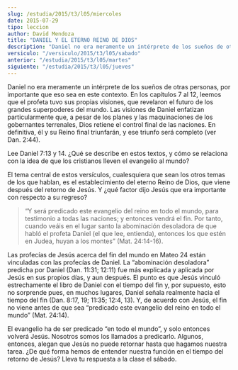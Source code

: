 ```yaml
---
slug: /estudia/2015/t3/l05/miercoles
date: 2015-07-29
tipo: leccion
author: David Mendoza
title: "DANIEL Y EL ETERNO REINO DE DIOS"
description: "Daniel no era meramente un intérprete de los sueños de otras personas, por  importante que eso sea en este contexto. En los capítulos 7 al 12, leemos que  el profeta tuvo sus propias visiones, que revelaron el futuro de los grandes  superpoderes del mundo."
versiculo: "/versiculo/2015/t3/l05/sabado"
anterior: "/estudia/2015/t3/l05/martes"
siguiente: "/estudia/2015/t3/l05/jueves"
---
```


Daniel no era meramente un intérprete de los sueños de otras personas, por importante que eso sea en este contexto. En los capítulos 7 al 12, leemos que el profeta tuvo sus propias visiones, que revelaron el futuro de los grandes superpoderes del mundo. Las visiones de Daniel enfatizan particularmente que, a pesar de los planes y las maquinaciones de los gobernantes terrenales, Dios retiene el control final de las naciones. En definitiva, él y su Reino final triunfarán, y ese triunfo será completo (ver Dan. 2:44).

Lee Daniel 7:13 y 14. ¿Qué se describe en estos textos, y cómo se relaciona con la idea de que los cristianos lleven el evangelio al mundo?

El tema central de estos versículos, cualesquiera que sean los otros temas de los que hablan, es el establecimiento del eterno Reino de Dios, que viene después del retorno de Jesús. Y ¿qué factor dijo Jesús que era importante con respecto a su regreso?

> “Y será predicado este evangelio del reino en todo el mundo, para testimonio a todas las naciones; y entonces vendrá el fin. Por tanto, cuando veáis en el lugar santo la abominación desoladora de que habló el profeta Daniel (el que lee, entienda), entonces los que estén en Judea, huyan a los montes” (Mat. 24:14-16).

Las profecías de Jesús acerca del fin del mundo en Mateo 24 están vinculadas con las profecías de Daniel. La “abominación desoladora” predicha por Daniel (Dan. 11:31; 12:11) fue más explicada y aplicada por Jesús en sus propios días, y aun después. El punto es que Jesús vinculó estrechamente el libro de Daniel con el tiempo del fin y, por supuesto, esto no sorprende pues, en muchos lugares, Daniel señala realmente hacia el tiempo del fin (Dan. 8:17, 19; 11:35; 12:4, 13). Y, de acuerdo con Jesús, el fin no viene antes de que sea “predicado este evangelio del reino en todo el mundo” (Mat. 24:14).

El evangelio ha de ser predicado “en todo el mundo”, y solo entonces volverá Jesús. Nosotros somos los llamados a predicarlo. Algunos, entonces, alegan que Jesús no puede retornar hasta que hagamos nuestra tarea. ¿De qué forma hemos de entender nuestra función en el tiempo del retorno de Jesús? Lleva tu respuesta a la clase el sábado.
